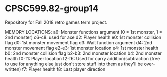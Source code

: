 # CPSC599.82-group14
Repository for Fall 2018 retro games term project.

MEMORY LOCATIONS:
a6: Monster functions argument (0 = 1st monster, 1 = 2nd monster)
c6-c8: used for axe 
d2: Player health
e0: 1st monster collision flag
d0: 1st monster movement flag
d3: Wait function argument
d4: 2nd monster movement flag
e2-e3: 1st monster location
e4: 1st monster health
b0: 2nd monster collision flag
b2-b3: 2nd monster location
b4: 2nd monster health
f0-f1: Player location
f2-f6: Used for carry addition/subtraction (free to use for anything else just don't store stuff into them as they'll be over-written)
f7: Player health
f8: Last player direction 


